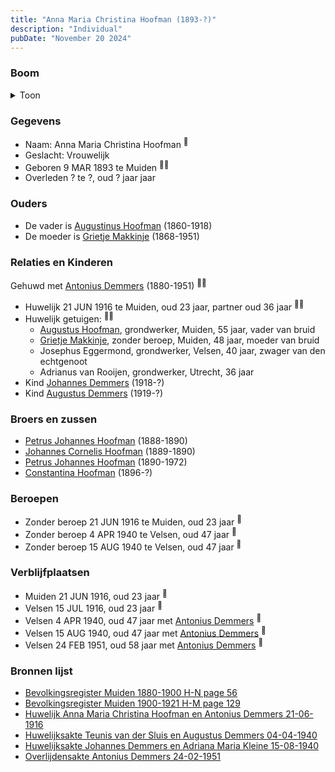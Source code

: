 ```yaml
---
title: "Anna Maria Christina Hoofman (1893-?)"
description: "Individual"
pubDate: "November 20 2024"
---
```


### Boom
<details><summary>Toon</summary>

![test](https://www.plantuml.com/plantuml/svg/bPHTRzem58Rl_IkEsejT8P5a488GBJ1WgqI7jdOtquISn2Kk_a2s8uGg_ljEm0Ksf97b9icnZy_ZyxxslNNKk58AObTShQcX4bAQhPP6boeVQQ4DE4ELnI6c72bupY3Z9XFiyCtascr1CfaoOmyXwvXXsctNZ9ojcWbgBRmH01XgapFpLF1ifPYrlPwaNFNx494T8HzWlYzboI7ZPb0kI-kuAYryrlf5KdK3rCAN9ZunmEquchGcGrpvxOKpaU-WrqrfkbsasZd1kdq8El1zFCTNkmbJGscvEPjgLwKG2whoHMQqjQb68im9E_1rz0H1Wicp4dUbaCq3JGrdxfN1ZAvmTw_iXDD1dCbm78sZV-24RHZClrKunwMluWGn39wdYDCAu0SJzXodrzsmFETgMSqBuU7v4TVkn7kgIKKLmQtWoy9jcH1wWsGxuflNQFWPnEEV0ZuJ0zLG49AZ74fHtBhX54Q5uPKoz48Ov3YgUhqZ2Sm6LKEIg7P3xk2kCikHoMd5qI2Vc9JemnD7KiSWKTChqi4FMTatfxA6Hpx2P3oyBaeO74H9WlP9bFXIb3_yVhcP86xLiHUMITvnQhRH5txG1LKOlonSxvXLP-N_2dkhlBik9bwpKy3tgk4RyDV_Fg7gI-CdtZned5_70NBFL8xtscy0)
</details>

### Gegevens
- Naam: Anna Maria Christina Hoofman <sup><a href="../s00013/" style="text-decoration:none" title="Bevolkingsregister Muiden 1880-1900 H-N page 56">:link:</a></sup>
- Geslacht: Vrouwelijk
- Geboren 9 MAR 1893 te Muiden <sup><a href="../s00013/" style="text-decoration:none" title="Bevolkingsregister Muiden 1880-1900 H-N page 56">:link:</a><a href="../s00012/" style="text-decoration:none" title="Bevolkingsregister Muiden 1900-1921 H-M page 129">:link:</a></sup>
- Overleden ? te ?, oud ? jaar jaar 

### Ouders
- De vader is [Augustinus Hoofman](../i00007/) (1860-1918)
- De moeder is [Grietje Makkinje](../i00008/) (1868-1951)

### Relaties en Kinderen

Gehuwd met [Antonius Demmers](../i00019/) (1880-1951) <sup><a href="../s00021/" style="text-decoration:none" title="Huwelijk Anna Maria Christina Hoofman en Antonius Demmers 21-06-1916">:link:</a><a href="../s00298/" style="text-decoration:none" title="Overlijdensakte Antonius Demmers 24-02-1951">:link:</a></sup>
- Huwelijk 21 JUN 1916 te Muiden, oud 23 jaar, partner oud 36 jaar <sup><a href="../s00021/" style="text-decoration:none" title="Huwelijk Anna Maria Christina Hoofman en Antonius Demmers 21-06-1916">:link:</a><a href="../s00298/" style="text-decoration:none" title="Overlijdensakte Antonius Demmers 24-02-1951">:link:</a></sup>
- Huwelijk getuigen:  <sup><a href="../s00021/" style="text-decoration:none" title="Huwelijk Anna Maria Christina Hoofman en Antonius Demmers 21-06-1916">:link:</a><a href="../s00298/" style="text-decoration:none" title="Overlijdensakte Antonius Demmers 24-02-1951">:link:</a></sup>
  - [Augustus Hoofman](../i00007/), grondwerker, Muiden, 55 jaar, vader van bruid
  - [Grietje Makkinje](../i00008/), zonder beroep, Muiden, 48 jaar, moeder van bruid
  - Josephus Eggermond, grondwerker, Velsen, 40 jaar, zwager van den echtgenoot
  - Adrianus van Rooijen, grondwerker, Utrecht, 36 jaar
- Kind [Johannes Demmers](../i00177/) (1918-?)
- Kind [Augustus Demmers](../i00175/) (1919-?)

### Broers en zussen
- [Petrus Johannes Hoofman](../i00015/) (1888-1890)
- [Johannes Cornelis Hoofman](../i00016/) (1889-1890)
- [Petrus Johannes Hoofman](../i00005/) (1890-1972)
- [Constantina Hoofman](../i00011/) (1896-?)

### Beroepen
- Zonder beroep 21 JUN 1916 te Muiden, oud 23 jaar <sup><a href="../s00021/" style="text-decoration:none" title="Huwelijk Anna Maria Christina Hoofman en Antonius Demmers 21-06-1916">:link:</a></sup>
- Zonder beroep 4 APR 1940 te Velsen, oud 47 jaar <sup><a href="../s00270/" style="text-decoration:none" title="Huwelijksakte Teunis van der Sluis en Augustus Demmers 04-04-1940 ">:link:</a></sup>
- Zonder beroep 15 AUG 1940 te Velsen, oud 47 jaar <sup><a href="../s00277/" style="text-decoration:none" title="Huwelijksakte Johannes Demmers en Adriana Maria Kleine 15-08-1940 ">:link:</a></sup>

### Verblijfplaatsen
- Muiden  21 JUN 1916, oud 23 jaar  <sup><a href="../s00021/" style="text-decoration:none" title="Huwelijk Anna Maria Christina Hoofman en Antonius Demmers 21-06-1916">:link:</a></sup>
- Velsen  15 JUL 1916, oud 23 jaar  <sup><a href="../s00012/" style="text-decoration:none" title="Bevolkingsregister Muiden 1900-1921 H-M page 129">:link:</a></sup>
- Velsen  4 APR 1940, oud 47 jaar met [Antonius Demmers](../i00019/) <sup><a href="../s00270/" style="text-decoration:none" title="Huwelijksakte Teunis van der Sluis en Augustus Demmers 04-04-1940 ">:link:</a></sup>
- Velsen  15 AUG 1940, oud 47 jaar met [Antonius Demmers](../i00019/) <sup><a href="../s00277/" style="text-decoration:none" title="Huwelijksakte Johannes Demmers en Adriana Maria Kleine 15-08-1940 ">:link:</a></sup>
- Velsen  24 FEB 1951, oud 58 jaar met [Antonius Demmers](../i00019/) <sup><a href="../s00298/" style="text-decoration:none" title="Overlijdensakte Antonius Demmers 24-02-1951">:link:</a></sup>

### Bronnen lijst
- [Bevolkingsregister Muiden 1880-1900 H-N page 56](../s00013/)
- [Bevolkingsregister Muiden 1900-1921 H-M page 129](../s00012/)
- [Huwelijk Anna Maria Christina Hoofman en Antonius Demmers 21-06-1916](../s00021/)
- [Huwelijksakte Teunis van der Sluis en Augustus Demmers 04-04-1940 ](../s00270/)
- [Huwelijksakte Johannes Demmers en Adriana Maria Kleine 15-08-1940 ](../s00277/)
- [Overlijdensakte Antonius Demmers 24-02-1951](../s00298/)
